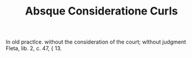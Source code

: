 ---
title: Absque Consideratione Curls
letter: A
permalink: "/definitions/bld-absque-consideratione-curls.html"
body: In old practlce. without the consideration of the court; wlthout judgment Fleta,
  lib. 2, c. 47, { 13.
published_at: '2018-07-07'
source: Black's Law Dictionary 2nd Ed (1910)
layout: post
---